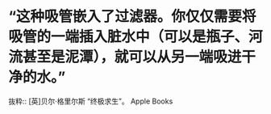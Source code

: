 # “这种吸管嵌入了过滤器。你仅仅需要将吸管的一端插入脏水中（可以是瓶子、河流甚至是泥潭），就可以从另一端吸进干净的水。”

抜粋:: [英]贝尔·格里尔斯  “终极求生”。 Apple Books  
